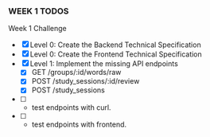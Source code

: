 
### WEEK 1 TODOS

Week 1 Challenge
- [x] Level 0: Create the Backend Technical Specification
- [x] Level 0: Create the Frontend Technical Specification
- [x] Level 1: Implement the missing API endpoints
    - [x] GET /groups/:id/words/raw
    - [x] POST /study_sessions/:id/review
    - [x] POST /study_sessions
- [ ] - test endpoints with curl.
- [ ] - test endpoints with frontend.

